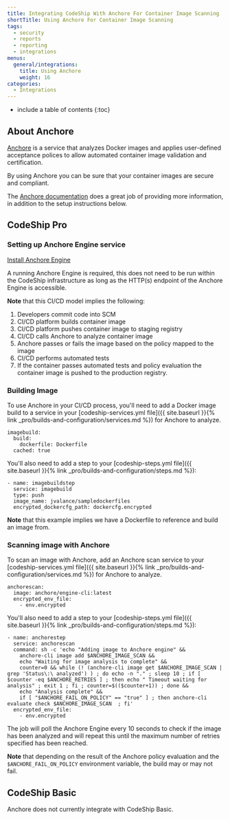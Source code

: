 ```yaml
---
title: Integrating CodeShip With Anchore For Container Image Scanning
shortTitle: Using Anchore For Container Image Scanning
tags:
  - security
  - reports
  - reporting
  - integrations
menus:
  general/integrations:
    title: Using Anchore
    weight: 16
categories:
  - Integrations    
---
```


* include a table of contents
{:toc}

## About Anchore

[Anchore](https://anchore.com) is a service that analyzes Docker images and applies user-defined acceptance polices to allow automated container image validation and certification.

By using Anchore you can be sure that your container images are secure and compliant.

The [Anchore documentation](https://docs.anchore.com/current) does a great job of providing more information, in addition to the setup instructions below.

## CodeShip Pro

### Setting up Anchore Engine service

[Install Anchore Engine](https://docs.anchore.com/current/docs/engine/quickstart)

A running Anchore Engine is required, this does not need to be run within the CodeShip infrastructure as long as the HTTP(s) endpoint of the Anchore Engine is accessible.

**Note** that this CI/CD model implies the following:

1. Developers commit code into SCM
2. CI/CD platform builds container image
3. CI/CD platform pushes container image to staging registry
4. CI/CD calls Anchore to analyze container image
5. Anchore passes or fails the image based on the policy mapped to the image
6. CI/CD performs automated tests
7. If the container passes automated tests and policy evaluation the container image is pushed to the production registry.

### Building Image

To use Anchore in your CI/CD process, you'll need to add a Docker image build to a service in your [codeship-services.yml file]({{ site.baseurl }}{% link _pro/builds-and-configuration/services.md %}) for Anchore to analyze.

```
imagebuild:
  build:
    dockerfile: Dockerfile
  cached: true
```

You'll also need to add a step to your [codeship-steps.yml file]({{ site.baseurl }}{% link _pro/builds-and-configuration/steps.md %}):

```
- name: imagebuildstep
  service: imagebuild
  type: push
  image_name: jvalance/sampledockerfiles
  encrypted_dockercfg_path: dockercfg.encrypted
```

**Note** that this example implies we have a Dockerfile to reference and build an image from.

### Scanning image with Anchore

To scan an image with Anchore, add an Anchore scan service to your [codeship-services.yml file]({{ site.baseurl }}{% link _pro/builds-and-configuration/services.md %}) for Anchore to analyze.

```
anchorescan:
  image: anchore/engine-cli:latest
  encrypted_env_file:
    - env.encrypted
```

You'll also need to add a step to your [codeship-steps.yml file]({{ site.baseurl }}{% link _pro/builds-and-configuration/steps.md %}):

```
- name: anchorestep
  service: anchorescan
  command: sh -c 'echo "Adding image to Anchore engine" &&
    anchore-cli image add $ANCHORE_IMAGE_SCAN &&
    echo "Waiting for image analysis to complete" &&
    counter=0 && while (! (anchore-cli image get $ANCHORE_IMAGE_SCAN | grep 'Status\:\ analyzed') ) ; do echo -n "." ; sleep 10 ; if [ $counter -eq $ANCHORE_RETRIES ] ; then echo " Timeout waiting for analysis" ; exit 1 ; fi ; counter=$(($counter+1)) ; done &&
    echo "Analysis complete" &&
    if [ "$ANCHORE_FAIL_ON_POLICY" == "true" ] ; then anchore-cli evaluate check $ANCHORE_IMAGE_SCAN  ; fi'
  encrypted_env_file:
    - env.encrypted
```

The job will poll the Anchore Engine every 10 seconds to check if the image has been analyzed and will repeat this until the maximum number of retries specified has been reached.

**Note** that depending on the result of the Anchore policy evaluation and the `$ANCHORE_FAIL_ON_POLICY` environment variable, the build may or may not fail.

## CodeShip Basic

Anchore does not currently integrate with CodeShip Basic.
